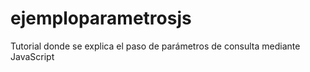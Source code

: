 # ejemploparametrosjs
 Tutorial donde se explica el paso de parámetros de consulta mediante JavaScript
